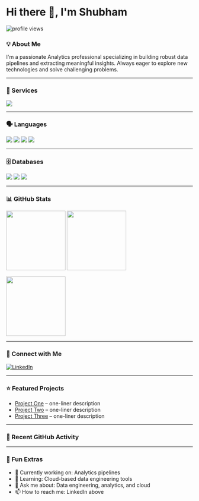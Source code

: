 # Hi there 👋, I'm Shubham

<p>
  <img src="https://komarev.com/ghpvc/?username=Shubhamsraut&label=Profile%20views&color=0e75b6&style=flat" alt="profile views"/>
</p>

### 💡 About Me

I'm a passionate Analytics professional specializing in building robust data pipelines and extracting meaningful insights. Always eager to explore new technologies and solve challenging problems.

---

### 🧰 Services

<p>
  <img src="https://img.shields.io/badge/Google%20Cloud-4285F4?logo=googlecloud&logoColor=white"/>
</p> 

---

### 🗣️ Languages

<p>
  <img src="https://img.shields.io/badge/Python-3776AB?logo=python&logoColor=white"/>
  <img src="https://img.shields.io/badge/C++-00599C?logo=c%2B%2B&logoColor=white"/>
  <img src="https://img.shields.io/badge/SQL-336791?logo=postgresql&logoColor=white"/>
  <img src="https://img.shields.io/badge/Shell-121011?logo=gnu-bash&logoColor=white"/>
</p>

---

### 🗄️ Databases

<p>
  <img src="https://img.shields.io/badge/PostgreSQL-4169E1?logo=postgresql&logoColor=white"/>
  <img src="https://img.shields.io/badge/Redis-DC382D?logo=redis&logoColor=white"/>
  <img src="https://img.shields.io/badge/Snowflake-29B5E8?logo=snowflake&logoColor=white"/>
</p>

---

### 📊 GitHub Stats

<p>
  <img height="160" src="https://github-readme-stats.vercel.app/api?username=Shubhamsraut&show_icons=true&theme=default&rank_icon=github" />
  <img height="160" src="https://github-readme-stats.vercel.app/api/top-langs/?username=Shubhamsraut&layout=compact" />
</p>
<p>
  <img height="160" src="https://streak-stats.demolab.com?user=Shubhamsraut" />
</p>

---

### 🤝 Connect with Me

[![LinkedIn](https://img.shields.io/badge/LinkedIn-0A66C2?logo=linkedin\&logoColor=white)](https://www.linkedin.com/in/shubham-raut-analytics)

---

### ⭐ Featured Projects

* [Project One](https://github.com/Shubhamsraut/project-one) – one-liner description
* [Project Two](https://github.com/Shubhamsraut/project-two) – one-liner description
* [Project Three](https://github.com/Shubhamsraut/project-three) – one-liner description

---

### 🏃 Recent GitHub Activity

<!--START_SECTION:activity-->

<!--END_SECTION:activity-->

---

### 🧩 Fun Extras

* 🔭 Currently working on: Analytics pipelines
* 🌱 Learning: Cloud-based data engineering tools
* 💬 Ask me about: Data engineering, analytics, and cloud
* 📫 How to reach me: LinkedIn above
